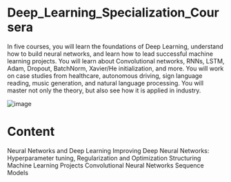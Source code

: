 # Deep_Learning_Specialization_Coursera

In five courses, you will learn the foundations of Deep Learning, understand how to build neural networks, and learn how to lead successful machine learning projects. You will learn about Convolutional networks, RNNs, LSTM, Adam, Dropout, BatchNorm, Xavier/He initialization, and more. You will work on case studies from healthcare, autonomous driving, sign language reading, music generation, and natural language processing. You will master not only the theory, but also see how it is applied in industry.


![image](https://user-images.githubusercontent.com/96238505/162630352-5abc47a5-4b94-41f0-b56e-de13d0f81b90.png)



# Content

Neural Networks and Deep Learning
Improving Deep Neural Networks: Hyperparameter tuning, Regularization and Optimization
Structuring Machine Learning Projects
Convolutional Neural Networks
Sequence Models


